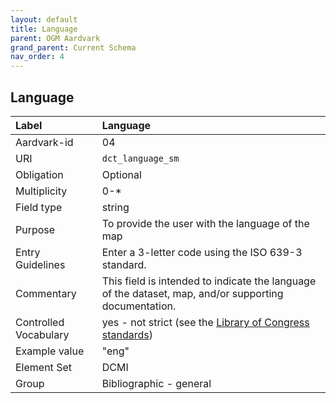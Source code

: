 ```yaml
---
layout: default
title: Language
parent: OGM Aardvark
grand_parent: Current Schema
nav_order: 4
---
```


## Language

| Label                 | Language                |
|:----------------------|:------------------------|
| Aardvark-id           | 04                      |
| URI                   | `dct_language_sm`       |
| Obligation            | Optional                |
| Multiplicity          | 0-\*                    |
| Field type            | string                  |
| Purpose               | To provide the user with the language of the map |
| Entry Guidelines      | Enter a 3-letter code using the ISO 639-3 standard. |
| Commentary            | This field is intended to indicate the language of the dataset, map, and/or supporting documentation. |
| Controlled Vocabulary | yes - not strict (see the [Library of Congress standards](https://www.loc.gov/standards/iso639-2/php/code_list.php)) |
| Example value         | "eng"                   |
| Element Set           | DCMI                    |
| Group                 | Bibliographic - general |
